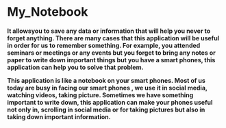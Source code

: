 # My_Notebook
<b>It allowsyou to save any data or information that will help you never to forget anything. There are many cases that this application will be useful in order for us to remember something. For example, you attended seminars or meetings or any events but you forget to bring any notes or paper to write down important things but you have a smart phones, this application can help you to solve that problem.

This application is like a notebook on your smart phones. Most of us today are busy in facing our smart phones , we use it in social media, watching videos, taking picture. Sometimes we have something important to write down, this application can make your phones useful not only in, scrolling in social media or for taking pictures but also in taking down important information.</b>
